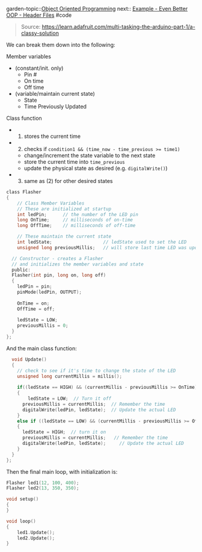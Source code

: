 garden-topic::[Object Oriented Programming](Object%20Oriented%20Programming.md)
next:: [Example - Even Better OOP - Header Files](Example%20-%20Even%20Better%20OOP%20-%20Header%20Files.md)
#code 

> Source: https://learn.adafruit.com/multi-tasking-the-arduino-part-1/a-classy-solution

We can break them down into the following:

Member variables
- (constant/init. only)
	- Pin #
	- On time
	- Off time
- (variable/maintain current state)
	- State
	- Time Previously Updated

Class function
- 1) stores the current time
- 2) checks if `condition1 && (time_now - time_previous >= time1)`
	- change/increment the state variable to the next state
	- store the current time into `time_previous`
	- update the physical state as desired (e.g. `digitalWrite()`)
- 3) same as (2) for other desired states 

```c
class Flasher
{
	// Class Member Variables
	// These are initialized at startup
	int ledPin;      // the number of the LED pin
	long OnTime;     // milliseconds of on-time
	long OffTime;    // milliseconds of off-time

	// These maintain the current state
	int ledState;             		// ledState used to set the LED
	unsigned long previousMillis;  	// will store last time LED was updated

  // Constructor - creates a Flasher 
  // and initializes the member variables and state
  public:
  Flasher(int pin, long on, long off)
  {
	ledPin = pin;
	pinMode(ledPin, OUTPUT);     
	  
	OnTime = on;
	OffTime = off;
	
	ledState = LOW; 
	previousMillis = 0;
  }
};
```

And the main class function:

```c
  void Update()
  {
    // check to see if it's time to change the state of the LED
    unsigned long currentMillis = millis();
     
    if((ledState == HIGH) && (currentMillis - previousMillis >= OnTime))
    {
    	ledState = LOW;  // Turn it off
      previousMillis = currentMillis;  // Remember the time
      digitalWrite(ledPin, ledState);  // Update the actual LED
    }
    else if ((ledState == LOW) && (currentMillis - previousMillis >= OffTime))
    {
      ledState = HIGH;  // turn it on
      previousMillis = currentMillis;   // Remember the time
      digitalWrite(ledPin, ledState);	  // Update the actual LED
    }
  }
};
```

Then the final main loop, with initialization is:

```c
Flasher led1(12, 100, 400);
Flasher led2(13, 350, 350);

void setup()
{
}

void loop()
{
	led1.Update();
	led2.Update();
}
```